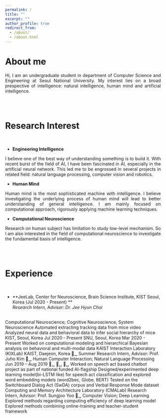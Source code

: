 ```yaml
---
permalink: /
title: ""
excerpt: ""
author_profile: true
redirect_from: 
  - /about/
  - /about.html
---
```


# About me 
<p style='text-align: justify;'>Hi, I am an undergraduate student in department of Computer Science and Engineering at Seoul National University. My interest lies on a broad prespective of intelligence: natural intelligence, human mind and artificial intelligence. </p>

<br> <br>

Research Interest
======
<br> 


- **Engineering Intelligence** <br>
<p style='text-align: justify;'> I believe one of the best way of understanding something is to build it. With recent burst of the field of AI, I have been fascinated in AI, especially in the artificial neural network. This led me to be engrossed in several projects in related field: natural language processing, computer vision and robotics. </p>

- **Human Mind** <br>
<p style='text-align: justify;'> Human mind is the most sophisticated machine with intelligence. I believe investigating the underlying process of human mind will lead to better understanding of general intelligence. I am mainly focused on computational approach, rigorously applying machine learning techniques. </p>

- **Computational Neuroscience** <br>
<p style='text-align: justify;'> Research on human subject has limitation to study low-level mechanism. So I am also interested in the field of computational neuroscience to investigate the fundamental basis of intelligence. </p>


<br> <br>

Experience
======
<br> 

- **JeeLab, Center for Neuroscience, Brain Science Institute, KIST Seoul, Korea (Jul 2020 - Present) ** <br>
*Research Intern, Advisor: Dr. Jee Hyun Choi*
<br>
Computational Neuroscience; Cognitive Neuroscience; System Neuroscience
Automated extracting tracking data from mice video
Analyzed neural data and behavioral data to infer social hierarchy of mice
KIST, Seoul, Korea
Jul 2020 - Present
SNU, Seoul, Korea
Mar 2020 - Present
Worked on computational modeling and hierarchical Bayesian analysis on behavioral and multi-modal data
KAIST Interaction Laboratory (KIXLab) KAIST, Daejeon, Korea
␣
Summer Research Intern, Advisor: Prof. Juho Kim
␣ Human Computer Interaction; Natural Language Processing
Jun 2019 – Aug 2019
␣ ␣
␣
Worked on speech act based chatbot project as part of national funded AI-flagship Designed/experimented deep learning model(bi-LSTM like) for speech act classification and explored word embedding models (word2bec, Globe, BERT)
Tested on the Switchboard Dialog Act (SwDA) corpus and Verbal Response Mode dataset
Computing and Memory Architecture Laboratory (CMALab)
Research Intern, Advisor: Prof. Sungjoo Yoo
␣ Computer Vision; Deep Learning
Explored methods regarding computing efficiency of deep learning model Explored methods combining online-training and teacher-student framework

